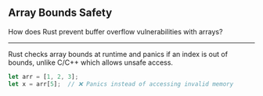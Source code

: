 ## Array Bounds Safety

How does Rust prevent buffer overflow vulnerabilities with arrays?

---

Rust checks array bounds at runtime and panics if an index is out of bounds, unlike C/C++ which allows unsafe access.

```rust
let arr = [1, 2, 3];
let x = arr[5];  // ❌ Panics instead of accessing invalid memory
```


